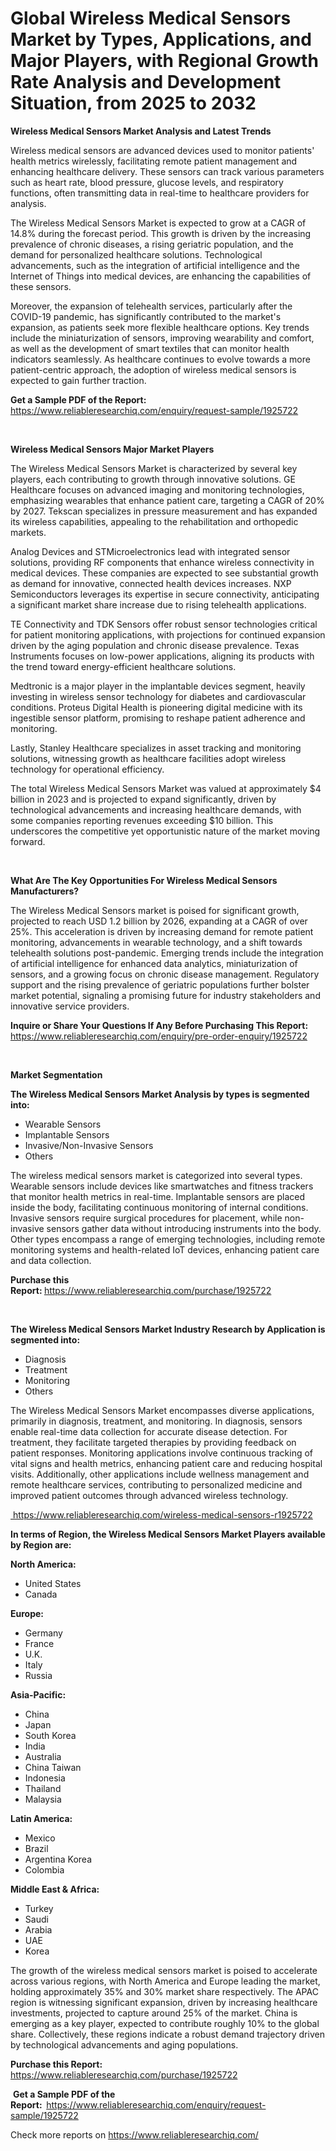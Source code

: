 <p><h1>Global Wireless Medical Sensors Market by Types, Applications, and Major Players, with Regional Growth Rate Analysis and Development Situation, from 2025 to 2032</h1></p><p><strong>Wireless Medical Sensors Market Analysis and Latest Trends</strong></p>
<p><p>Wireless medical sensors are advanced devices used to monitor patients' health metrics wirelessly, facilitating remote patient management and enhancing healthcare delivery. These sensors can track various parameters such as heart rate, blood pressure, glucose levels, and respiratory functions, often transmitting data in real-time to healthcare providers for analysis.</p><p>The Wireless Medical Sensors Market is expected to grow at a CAGR of 14.8% during the forecast period. This growth is driven by the increasing prevalence of chronic diseases, a rising geriatric population, and the demand for personalized healthcare solutions. Technological advancements, such as the integration of artificial intelligence and the Internet of Things into medical devices, are enhancing the capabilities of these sensors. </p><p>Moreover, the expansion of telehealth services, particularly after the COVID-19 pandemic, has significantly contributed to the market's expansion, as patients seek more flexible healthcare options. Key trends include the miniaturization of sensors, improving wearability and comfort, as well as the development of smart textiles that can monitor health indicators seamlessly. As healthcare continues to evolve towards a more patient-centric approach, the adoption of wireless medical sensors is expected to gain further traction.</p></p>
<p><strong>Get a Sample PDF of the Report:&nbsp;</strong> <a href="https://www.reliableresearchiq.com/enquiry/request-sample/1925722?utm_campaign=99&utm_medium=2&utm_source=Github&utm_content=ia&utm_term=15012025&utm_id=wireless-medical-sensors">https://www.reliableresearchiq.com/enquiry/request-sample/1925722</a></p>
<p>&nbsp;</p>
<p><strong>Wireless Medical Sensors Major Market Players</strong></p>
<p><p>The Wireless Medical Sensors Market is characterized by several key players, each contributing to growth through innovative solutions. GE Healthcare focuses on advanced imaging and monitoring technologies, emphasizing wearables that enhance patient care, targeting a CAGR of 20% by 2027. Tekscan specializes in pressure measurement and has expanded its wireless capabilities, appealing to the rehabilitation and orthopedic markets.</p><p>Analog Devices and STMicroelectronics lead with integrated sensor solutions, providing RF components that enhance wireless connectivity in medical devices. These companies are expected to see substantial growth as demand for innovative, connected health devices increases. NXP Semiconductors leverages its expertise in secure connectivity, anticipating a significant market share increase due to rising telehealth applications.</p><p>TE Connectivity and TDK Sensors offer robust sensor technologies critical for patient monitoring applications, with projections for continued expansion driven by the aging population and chronic disease prevalence. Texas Instruments focuses on low-power applications, aligning its products with the trend toward energy-efficient healthcare solutions.</p><p>Medtronic is a major player in the implantable devices segment, heavily investing in wireless sensor technology for diabetes and cardiovascular conditions. Proteus Digital Health is pioneering digital medicine with its ingestible sensor platform, promising to reshape patient adherence and monitoring.</p><p>Lastly, Stanley Healthcare specializes in asset tracking and monitoring solutions, witnessing growth as healthcare facilities adopt wireless technology for operational efficiency. </p><p>The total Wireless Medical Sensors Market was valued at approximately $4 billion in 2023 and is projected to expand significantly, driven by technological advancements and increasing healthcare demands, with some companies reporting revenues exceeding $10 billion. This underscores the competitive yet opportunistic nature of the market moving forward.</p></p>
<p>&nbsp;</p>
<p><strong>What Are The Key Opportunities For Wireless Medical Sensors Manufacturers?</strong></p>
<p><p>The Wireless Medical Sensors market is poised for significant growth, projected to reach USD 1.2 billion by 2026, expanding at a CAGR of over 25%. This acceleration is driven by increasing demand for remote patient monitoring, advancements in wearable technology, and a shift towards telehealth solutions post-pandemic. Emerging trends include the integration of artificial intelligence for enhanced data analytics, miniaturization of sensors, and a growing focus on chronic disease management. Regulatory support and the rising prevalence of geriatric populations further bolster market potential, signaling a promising future for industry stakeholders and innovative service providers.</p></p>
<p><strong>Inquire or Share Your Questions If Any Before Purchasing This Report:</strong> <a href="https://www.reliableresearchiq.com/enquiry/pre-order-enquiry/1925722?utm_campaign=99&utm_medium=2&utm_source=Github&utm_content=ia&utm_term=15012025&utm_id=wireless-medical-sensors">https://www.reliableresearchiq.com/enquiry/pre-order-enquiry/1925722</a></p>
<p>&nbsp;</p>
<p><strong>Market Segmentation</strong></p>
<p><strong>The Wireless Medical Sensors Market Analysis by types is segmented into:</strong></p>
<p><ul><li>Wearable Sensors</li><li>Implantable Sensors</li><li>Invasive/Non-Invasive Sensors</li><li>Others</li></ul></p>
<p><p>The wireless medical sensors market is categorized into several types. Wearable sensors include devices like smartwatches and fitness trackers that monitor health metrics in real-time. Implantable sensors are placed inside the body, facilitating continuous monitoring of internal conditions. Invasive sensors require surgical procedures for placement, while non-invasive sensors gather data without introducing instruments into the body. Other types encompass a range of emerging technologies, including remote monitoring systems and health-related IoT devices, enhancing patient care and data collection.</p></p>
<p><strong>Purchase this Report:&nbsp;</strong><a href="https://www.reliableresearchiq.com/purchase/1925722?utm_campaign=99&utm_medium=2&utm_source=Github&utm_content=ia&utm_term=15012025&utm_id=wireless-medical-sensors">https://www.reliableresearchiq.com/purchase/1925722</a></p>
<p>&nbsp;</p>
<p><strong>The Wireless Medical Sensors Market Industry Research by Application is segmented into:</strong></p>
<p><ul><li>Diagnosis</li><li>Treatment</li><li>Monitoring</li><li>Others</li></ul></p>
<p><p>The Wireless Medical Sensors Market encompasses diverse applications, primarily in diagnosis, treatment, and monitoring. In diagnosis, sensors enable real-time data collection for accurate disease detection. For treatment, they facilitate targeted therapies by providing feedback on patient responses. Monitoring applications involve continuous tracking of vital signs and health metrics, enhancing patient care and reducing hospital visits. Additionally, other applications include wellness management and remote healthcare services, contributing to personalized medicine and improved patient outcomes through advanced wireless technology.</p></p>
<p><a href="https://www.reliableresearchiq.com/wireless-medical-sensors-r1925722?utm_campaign=99&utm_medium=2&utm_source=Github&utm_content=ia&utm_term=15012025&utm_id=wireless-medical-sensors">&nbsp;https://www.reliableresearchiq.com/wireless-medical-sensors-r1925722</a></p>
<p><strong>In terms of Region, the Wireless Medical Sensors Market Players available by Region are:</strong></p>
<p>
    <p> <strong> North America: </strong>
        <ul>
            <li>United States</li>
            <li>Canada</li>
        </ul>
        </p> 
    <p> <strong> Europe: </strong>
        <ul>
            <li>Germany</li>
            <li>France</li>
            <li>U.K.</li>
            <li>Italy</li>
            <li>Russia</li>
        </ul>
        </p> 
    <p> <strong> Asia-Pacific: </strong>
        <ul>
            <li>China</li>
            <li>Japan</li>
            <li>South Korea</li>
            <li>India</li>
            <li>Australia</li>
            <li>China Taiwan</li>
            <li>Indonesia</li>
            <li>Thailand</li>
            <li>Malaysia</li>
        </ul>
        </p> 
    <p> <strong> Latin America: </strong>
        <ul>
            <li>Mexico</li>
            <li>Brazil</li>
            <li>Argentina Korea</li>
            <li>Colombia</li>
        </ul>
        </p> 
    <p> <strong> Middle East & Africa: </strong>
        <ul>
            <li>Turkey</li>
            <li>Saudi</li>
            <li>Arabia</li>
            <li>UAE</li>
            <li>Korea</li>
        </ul>
    </p>
    </p>
<p><p>The growth of the wireless medical sensors market is poised to accelerate across various regions, with North America and Europe leading the market, holding approximately 35% and 30% market share respectively. The APAC region is witnessing significant expansion, driven by increasing healthcare investments, projected to capture around 25% of the market. China is emerging as a key player, expected to contribute roughly 10% to the global share. Collectively, these regions indicate a robust demand trajectory driven by technological advancements and aging populations.</p></p>
<p><strong>Purchase this Report: </strong><a href="https://www.reliableresearchiq.com/purchase/1925722?utm_campaign=99&utm_medium=2&utm_source=Github&utm_content=ia&utm_term=15012025&utm_id=wireless-medical-sensors">https://www.reliableresearchiq.com/purchase/1925722</a></p>
<p>&nbsp;<strong>Get a Sample PDF of the Report:&nbsp;&nbsp;</strong><a href="https://www.reliableresearchiq.com/enquiry/request-sample/1925722?utm_campaign=99&utm_medium=2&utm_source=Github&utm_content=ia&utm_term=15012025&utm_id=wireless-medical-sensors">https://www.reliableresearchiq.com/enquiry/request-sample/1925722</a></p>
<p><strong></strong></p>
<p>Check more reports on <a href="https://www.reliableresearchiq.com/?utm_campaign=99&utm_medium=2&utm_source=Github&utm_content=ia&utm_term=15012025&utm_id=wireless-medical-sensors">https://www.reliableresearchiq.com/</a></p>